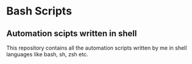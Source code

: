 # Bash Scripts
## Automation scipts written in shell

This repository contains all the automation scripts written by me in shell languages like bash, sh, zsh etc.